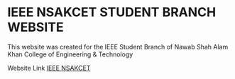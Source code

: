 # IEEE NSAKCET STUDENT BRANCH WEBSITE 

This website was created for the IEEE Student Branch of Nawab Shah Alam Khan College of Engineering & Technology

Website Link [IEEE NSAKCET](https://ieeensakcet.com)
